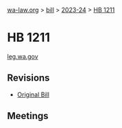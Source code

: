 [wa-law.org](/) > [bill](/bill/) > [2023-24](/bill/2023-24/) > [HB 1211](/bill/2023-24/hb/1211/)

# HB 1211
[leg.wa.gov](https://app.leg.wa.gov/billsummary?BillNumber=1211&Year=2023&Initiative=false)

## Revisions
* [Original Bill](1/)

## Meetings